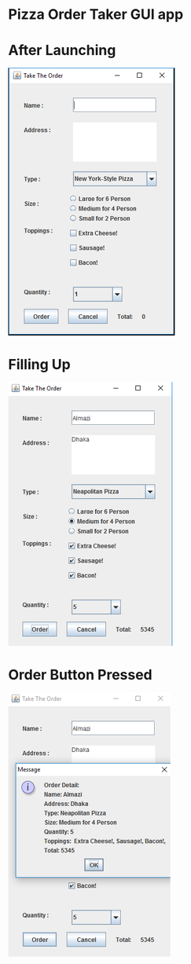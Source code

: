 # Pizza Order Taker GUI app

# After Launching
![Alt text](https://github.com/Almazi/TopUp-IT-Java/blob/master/GUI/src/_1_Swing_Basic/PizzaOrder%20-%20Blank.png "After Opening")

# Filling Up
![Alt text](https://github.com/Almazi/TopUp-IT-Java/blob/master/GUI/src/_1_Swing_Basic/PizzaOrder%20-%20Filling%20Up.png "Filling Up")

# Order Button Pressed
![Alt text](https://github.com/Almazi/TopUp-IT-Java/blob/master/GUI/src/_1_Swing_Basic/PizzaOrder%20-%20After%20Order%20Pressed.png "Order Button Pressed")
